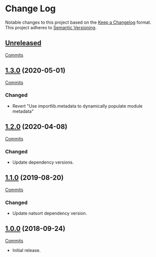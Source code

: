 # Change Log

Notable changes to this project based on the [Keep a Changelog](https://keepachangelog.com) format.
This project adheres to [Semantic Versioning](https://semver.org).


## [Unreleased](https://github.com/thebigmunch/flake8-import-order-tbm/tree/master)

[Commits](https://github.com/thebigmunch/flake8-import-order-tbm/compare/1.3.0...master)


## [1.3.0](https://github.com/thebigmunch/flake8-import-order-tbm/releases/tag/1.3.0) (2020-05-01)

[Commits](https://github.com/thebigmunch/flake8-import-order-tbm/compare/1.2.0...1.3.0)

### Changed

* Revert "Use importlib.metadata to dynamically populate module metadata"


## [1.2.0](https://github.com/thebigmunch/flake8-import-order-tbm/releases/tag/1.2.0) (2020-04-08)

[Commits](https://github.com/thebigmunch/flake8-import-order-tbm/compare/1.1.0...1.2.0)

### Changed

* Update dependency versions.


## [1.1.0](https://github.com/thebigmunch/flake8-import-order-tbm/releases/tag/1.1.0) (2019-08-20)

[Commits](https://github.com/thebigmunch/flake8-import-order-tbm/compare/1.0.0...1.1.0)

### Changed

* Update natsort dependency version.


## [1.0.0](https://github.com/thebigmunch/flake8-import-order-tbm/releases/tag/1.0.0) (2018-09-24)

[Commits](https://github.com/thebigmunch/flake8-import-order-tbm/commit/9093bbb74ce308c372ec629fc80d4457a39965cf)

* Initial release.
